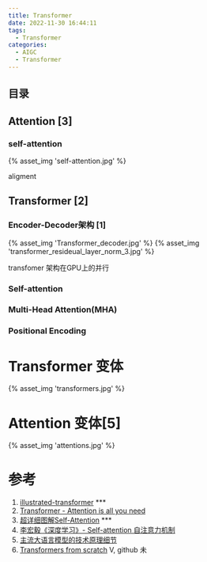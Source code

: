 ```yaml
---
title: Transformer
date: 2022-11-30 16:44:11
tags:
  - Transformer
categories: 
  - AIGC
  - Transformer  
---
```


<p></p>
<!-- more -->

## 目录
<!-- toc -->

## Attention [3]
### self-attention
{% asset_img 'self-attention.jpg' %}

aligment

## Transformer [2]
### Encoder-Decoder架构 [1]
{% asset_img 'Transformer_decoder.jpg' %}
{% asset_img 'transformer_resideual_layer_norm_3.jpg' %}



transfomer 架构在GPU上的并行

### Self-attention

### Multi-Head Attention(MHA)

###  Positional Encoding

# Transformer 变体
{% asset_img 'transformers.jpg' %}


# Attention 变体[5]
{% asset_img 'attentions.jpg' %}


# 参考
1. [illustrated-transformer](http://jalammar.github.io/illustrated-transformer/) *** 
2. [Transformer - Attention is all you need](https://zhuanlan.zhihu.com/p/311156298)
3. [超详细图解Self-Attention](https://zhuanlan.zhihu.com/p/410776234) ***
4. [李宏毅《深度学习》- Self-attention 自注意力机制](https://blog.csdn.net/kkm09/article/details/120855658)
5. [主流大语言模型的技术原理细节](https://cloud.tencent.com/developer/article/2328541)
100. [Transformers from scratch](http://arthurchiao.art/blog/transformers-from-scratch-zh/) V, github 未

